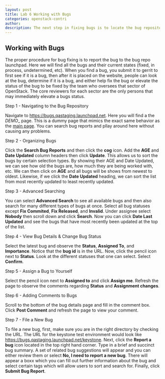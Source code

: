 ```yaml
---
layout: post
title: Lab 6 Working with Bugs
categories: openstack-contri
author: 
description: The next step in fixing bugs is to locate the bug repository and see what others are reporting.
---
```


## Working with Bugs #

The proper procedure for bug fixing is to report the bug to the bug repo launchpad. Here we will find all the bugs and their current states (fixed, in process, undetermined, etc). When you find a bug, you submit it to gerrit to first see if it is a bug, then after it is placed on the website, people can look at the bug, determine if it is a bug, and either help fix the bug or elevate the status of the bug to be fixed by the team who oversees that sector of OpenStack. The core reviewers for each sector are the only persons that may immediately elevate a bugs status.

Step 1 - Navigating to the Bug Repository

Navigate to <https://bugs.qastaging.launchpad.net>. Here you will find a the _DEMO__ page. This is a dummy page that mimics the exact same behavior as the [main page](https://bugs.launchpad.net/). You can search bug reports and pllay around here without causing any problems.

Step 2 - Organizing Bugs

Click the __Search Bug Reports__ and then click the __cog__ icon. Add the __AGE__ and __Date Updated__ column headers then click __Update__. This allows us to sort the bugs by certain selection types. By showing their AGE and Date Updated, we can see how old the bugs are, how much they are being worked with, etc. We can then click on __AGE__ and all bugs will be shows from newest to oldest. Likewise, if we click the __Date Updated__ heading, we can sort the list from most recently updated to least recently updated.

Step 3 - Advanced Searching

You can select __Advanced Search__ to see all available bugs and then also search for many different types of bugs at once. Select all bug statuses except __Fix Commited__, __Fix Released__, and __Invalid__. Under assignee select __Nobody__ then scroll down and click __Search__. Now you can click __Date Last Updated__ and see the bugs that have most recently been updated at the top of the list.   

Step 4 - View Bug Details & Change Bug Status

Select the latest bug and observe the __Status__, __Assigned To__, and __Importance__. Notice that the __bug id__ is in the URL. Now, click the pencil icon next to __Status__. Look at the different statuses that one can select. Select __Confirm__.

Step 5 - Assign a Bug to Yourself

Select the pencil icon next to __Assigned to__ and click __Assign me__. Refresh the page to observe the comments regarding __Status__ and __Assignment changes__.

Step 6 - Adding Comments to Bugs

Scroll to the bottom of the bug details page and fill in the comment box. Click __Post Comment__ and refresh the page to view your comment.

Step 7 - File a New Bug

To file a new bug, first, make sure you are in the right directory by checking the URL. The URL for the keystone test environment would look like <https://bugs.qastaging.launchpad.net/keystone>. Next, click the __Report a bug__ icon located in the top right hand corner. Type in a brief and succinct bug summary. A set of related bug suggestions will appear and you can either review them or select __No, I need to report a new bug__. There will appear a boxx which you can fill out further information about the bug and select certain tags which will allow users to sort and search for. Finally, click __Submit Bug Report__.
